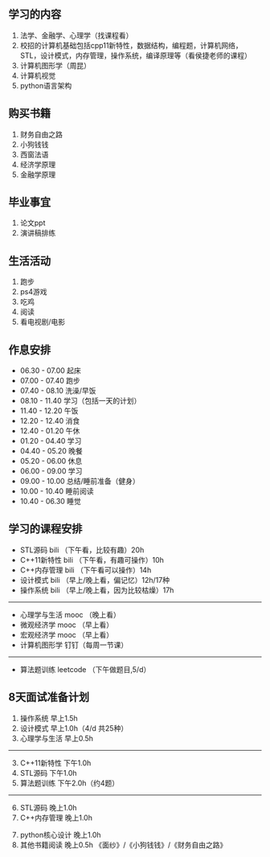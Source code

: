 ## **学习的内容**
1. 法学、金融学、心理学（找课程看）
2. 校招的计算机基础包括cpp11新特性，数据结构，编程题，计算机网络，STL，设计模式，内存管理，操作系统，编译原理等（看侯捷老师的课程）
3. 计算机图形学（周昆）
4. 计算机视觉
5. python语言架构
## **购买书籍**
1. 财务自由之路
2. 小狗钱钱
3. 西窗法语
4. 经济学原理
5. 金融学原理
## **毕业事宜**
1. 论文ppt
2. 演讲稿排练
## **生活活动**
1. 跑步
2. ps4游戏
3. 吃鸡
4. 阅读
5. 看电视剧/电影

## 作息安排
* 06.30 - 07.00 起床
* 07.00 - 07.40 跑步
* 07.40 - 08.10 洗澡/早饭
* 08.10 - 11.40 学习（包括一天的计划）
* 11.40 - 12.20 午饭
* 12.20 - 12.40 消食
* 12.40 - 01.20 午休
* 01.20 - 04.40 学习
* 04.40 - 05.20 晚餐
* 05.20 - 06.00 休息
* 06.00 - 09.00 学习
* 09.00 - 10.00 总结/睡前准备（健身）
* 10.00 - 10.40 睡前阅读
* 10.40 - 06.30 睡觉

## 学习的课程安排
* STL源码 bili （下午看，比较有趣）20h
* C++11新特性 bili （下午看，有趣可操作）10h
* C++内存管理 bili （下午看可以操作）14h
* 设计模式 bili （早上/晚上看，偏记忆）12h/17种
* 操作系统 bili （早上/晚上看，因为比较枯燥）17h
***
* 心理学与生活 mooc （晚上看）
* 微观经济学 mooc （早上看）
* 宏观经济学 mooc （早上看）
* 计算机图形学 钉钉（每周一节课）
***
* 算法题训练 leetcode （下午做题目,5/d）

## **8天面试准备计划**
1. 操作系统 早上1.5h
2. 设计模式 早上1.0h（4/d 共25种）
3. 心理学与生活 早上0.5h
---
3. C++11新特性 下午1.0h
4. STL源码 下午1.0h
5. 算法题训练 下午2.0h（约4题）
---
6. STL源码 晚上1.0h
5. C++内存管理 晚上1.0h
<!-- 6. 心理学与生活 晚上1.5h -->
7. python核心设计 晚上1.0h
8. 其他书籍阅读 晚上0.5h 《面纱》/《小狗钱钱》/《财务自由之路》
